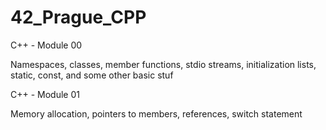# 42_Prague_CPP

C++ - Module 00

Namespaces, classes, member functions, stdio streams, initialization lists, static, const, and some other basic stuf


C++ - Module 01

Memory allocation, pointers to members, references, switch statement
